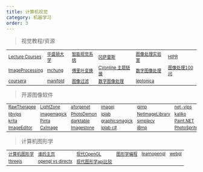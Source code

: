```yaml
---
title: 计算机视觉
category: 机器学习
order: 3
---
```


> 视觉教程/资源
<table width="1033" style="font-size: 0.8em;">
	<tbody>
		<tr>
			<td>
				<a href="https://www.robots.ox.ac.uk/~az/lectures/" target="_blank">Lecture Courses</a>
			</td>
			<td>
				<a href="http://szeliski.org/Book/" target="_blank">华盛顿大学</a>
			</td>
			<td>
				<a href="https://www.cs.auckland.ac.nz/courses/compsci773s1c/lectures/">智能视觉系统</a>
			</td>
			<td>
				<a href="https://www.imageprocessingplace.com/">冈萨雷斯</a>
			</td>
			<td>
				<a href="http://www.mipl.ee.psu.edu/manuals/vfx/vfxman/vfxman.html">图像处理实验室</a>
			</td>
			<td>
				<a href="https://homepages.inf.ed.ac.uk/rbf/HIPR2/welcome.htm">HIPR</a>
			</td>
		</tr>
		<tr>
			<td>
				<a href="https://www.cs.auckland.ac.nz/courses/compsci773s1c/lectures/ImageProcessing-html">ImageProcessing</a>
			</td>
			<td>
				<a href="https://pages.stat.wisc.edu/~mchung/">mchung</a>
			</td>
			<td>
				<a href="https://www.thefouriertransform.com/">傅里叶变换</a>
			</td>
			<td>
				<a href="https://sites.google.com/site/cvonlinewiki/home/image-transformations-and-filters">CVonline 主题链接</a>
			</td>
			<td>
				<a href="https://www.tutorialspoint.com/dip/index.htm">数字图像处理</a>
			</td>
			<td>
				<a href="https://gitee.com/mengfansheng163/ImageProcessing100Wen">图像处理100问</a>
			</td>
		</tr>
		<tr>
			<td>
				<a href="https://www.coursera.org/learn/introduction-image-processing#syllabus">coursera</a>
			</td>
			<td>
				<a href="https://manifold.net/doc/mfd9/about_images.htm">manifold</a>
			</td>
			<td>
				<a href="https://www.inf.ufrgs.br/~eslgastal/">图像过滤</a>
			</td>
			<td>
				<a href="https://sisu.ut.ee/imageprocessing/book">数字图像处理</a>
			</td>
			<td>
				<a href="http://www.leptonica.org/">leptonica</a>
			</td>
		</tr>
	</tbody>
</table>

> 开源图像软件
<table width="1033" style="font-size: 0.8em;">
	<tbody>
		<tr>
			<td>
				<a href="https://www.rawtherapee.com/">RawTherapee</a>
			</td>
			<td>
				<a href="http://www.lightzoneproject.org/">LightZone</a>
			</td>
			<td>
				<a href="http://www.aforgenet.com/framework/samples/image_processing.html">aforgenet</a>
			</td>
			<td>
				<a href="https://imagej.nih.gov/">imagej</a>
			</td>
			<td>
				<a href="https://www.gimp.org/">gimp</a>
			</td>
			<td>
				<a href="https://kleisauke.github.io/net-vips/">net-vips</a>
			</td>
		</tr>
		<tr>
			<td>
				<a href="https://github.com/libvips/libvips">libvips</a>
			</td>
			<td>
				<a href="https://imagemagick.org/index.php">imagemagick</a>
			</td>
			<td>
				<a href="https://photodemon.org/">PhotoDemon</a>
			</td>
			<td>
				<a href="https://iplab.dmi.unict.it/">iplab</a>
			</td>
			<td>
				<a href="https://github.com/fschultz/NetImageLibrary">NetImageLibrary</a>
			</td>
			<td>
				<a href="https://kaliko.com/">kaliko</a>
			</td>
		</tr>
		<tr>
			<td>
				<a href="https://krita.org/zh/">krita</a>
			</td>
			<td>
				<a href="https://github.com/PintaProject/Pinta">Pinta</a>
			</td>
			<td>
				<a href="http://www.darktable.org/">darktable</a>
			</td>
			<td>
				<a href="http://www.graphicsmagick.org/">graphicsmagick</a>
			</td>
			<td>
				<a href="http://simplecv.org/">simplecv</a>
			</td>
			<td>
				<a href="http://www.getpaint.net/">Paint.NET</a>
			</td>
		</tr>
		<tr>
			<td>
				<a href="http://www.jhlabs.com/">ImageEditor</a>
			</td>
			<td>
				<a href="http://www.codeproject.com/KB/graphics/cximage.aspx">CxImage</a>
			</td>
			<td>
				<a href="http://www.codeproject.com/KB/graphics/ImageStone.aspx">Imagestone</a>
			</td>
			<td>
				<a href="https://www.codeproject.com/Articles/9727/Image-Processing-Lab-in-C">iplab c#</a>
			</td>
			<td>
				<a href="http://www.planet-source-code.com/vb/scripts/ShowCode.asp?txtCodeId=42376&lngWId=1">iBmp</a>
			</td>
			<td>
				<a href="https://files.cnblogs.com/Imageshop/PhotoSprite.rar">PhotoSprite</a>
			</td>
		</tr>
	</tbody>
</table>

> 计算机图形学
<table width="1033" style="font-size: 0.8em;">
	<tbody>
		<tr>
			<td>
				<a href="https://www.inf.ed.ac.uk/teaching/courses/cg/index2019.html" target="_blank">计算机图形学</a>
			</td>
			<td>
				<a href="https://people.eecs.berkeley.edu/~ug/" target="_blank">谁的主页</a>
			</td>
			<td>
				<a href="https://www.tomdalling.com/blog/category/modern-opengl/" target="_blank">现代OpenGL</a>
			</td>
			<td>
				<a href="https://weread.qq.com/web/reader/0853289071df2dfe085a04aka87322c014a87ff679a21ea" target="_blank">图形学编程</a>
			</td>
			<td>
				<a href="https://learnopengl-cn.github.io/intro/" target="_blank">learnopengl</a>
			</td>
			<td>
				<a href="https://paveldogreat.github.io/WebGL-Fluid-Simulation/" target="_blank">webgl</a>
			</td>
		</tr>
		<tr>
			<td>
				<a href="https://threejs.org/" target="_blank">threejs</a>
			</td>
			<td>
				<a href="https://www.cprogramming.com/tutorial/openglvsdirectx.html" target="_blank">opengl vs directx</a>
			</td>
			<td>
				<a href="https://alain.xyz/blog/comparison-of-modern-graphics-apis#additional-resources" target="_blank">现代图形学api比较</a>
			</td>
		</tr>
	</tbody>
</table>